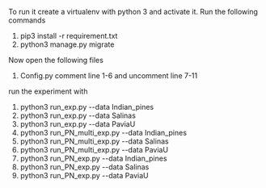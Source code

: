 To run it create a virtualenv with python 3 and activate it.
Run the following commands
1) pip3 install -r requirement.txt
2) python3 manage.py migrate


Now open the following files
1) Config.py comment line 1-6 and uncomment line 7-11

run the experiment with 

1) python3 run_exp.py --data Indian_pines
2) python3 run_exp.py --data Salinas
3) python3 run_exp.py --data PaviaU
4) python3 run_PN_multi_exp.py --data Indian_pines
5) python3 run_PN_multi_exp.py --data Salinas
6) python3 run_PN_multi_exp.py --data PaviaU
7) python3 run_PN_exp.py --data Indian_pines
8) python3 run_PN_exp.py --data Salinas
9) python3 run_PN_exp.py --data PaviaU